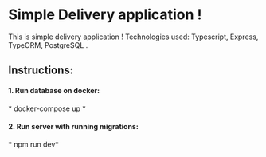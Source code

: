 # Simple Delivery application !

This is simple delivery application !
Technologies used: Typescript, Express, TypeORM, PostgreSQL .

## Instructions:

#### 1. Run database on docker:

\*
docker-compose up \*

#### 2. Run server with running migrations:

\*
npm run dev\*
